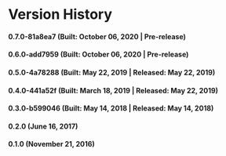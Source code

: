 # Version History


#### 0.7.0-81a8ea7 (Built: October 06, 2020 | Pre-release)

#### 0.6.0-add7959 (Built: October 06, 2020 | Pre-release)

#### 0.5.0-4a78288 (Built: May 22, 2019 | Released: May 22, 2019)

#### 0.4.0-441a52f (Built: March 18, 2019 | Released: May 22, 2019)

#### 0.3.0-b599046 (Built: May 14, 2018 | Released: May 14, 2018)

#### 0.2.0 (June 16, 2017)

#### 0.1.0 (November 21, 2016)